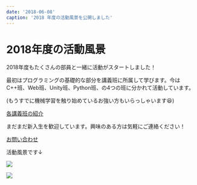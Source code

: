 ```yaml
---
date: '2018-06-08'
caption: '2018 年度の活動風景を公開しました'
---
```


# 2018年度の活動風景

2018年度もたくさんの部員と一緒に活動がスタートしました！

最初はプログラミングの基礎的な部分を講義班に所属して学びます。今はC++班、Web班、Unity班、Python班、の4つの班に分かれて活動しています。

(もうすでに機械学習を触り始めているお強い方もいらっしゃいます😆)

[各講義班の紹介](#page/2018/lecture?pretty)

まだまだ新入生を歓迎しています。興味のある方は気軽にご連絡ください！

[お問い合わせ](#contact?pretty)

活動風景です↓

![](https://lh3.googleusercontent.com/PG37j9qdm4bOKimKXNfOCC9PAKPbl8i3zlVpnCARRrTqLBtaHEB0RIx8bEs5Cgj-L49hI3Izw7RFu6j-t_bI198smV1s6mJvqZuK89ROVqAA5Cm2q0X0cxdAf7lA7bwvcLqb2h-nHYJdSyqS15KuGxCSDH6qChisg6xk6Lw8JQim0HnE0Tyj5onE0E1YCOnkbrWt5uHCQAUvP_YeC1lz8_AajIMEgbA3HICP7ibGRErg_e_EFF0CnbPZsEYB4ExG-hkSTBx7RMaRXw70_YrK0_aYYmGj7REb4eBpqrsYcYzRALbNF1jqMaEH5bvU8SSh0rbYso9O1jMZ4evmR_zV-bqMtOp3omG1X9f28YPIgmafXdIF6zL1WUbtw2m5KhVQczjxNOHG6wxXj-kSr6tYoQXVYJsVHw_HsHIGCe5r6Tn0ArODAsTgrq0U84q52J6JBDJXnMbZhbcGOtF2UfoHcbj0tbNYbyldbpLA102pNYB3VALHYJFYDwvb6P-BIiupXQim9YutdIV2cb9Tzpwb5yB6TmMOcDg25h-hXDwGraiRgUO3BWbBQONE6dRlISPY5Uc3Ic7ODXLqxSBsZ44SHFbOVTsZh4Y30EsqgJ4yb5cwM9mes669cj6WaagEwphNKkeRx8cGP9aPswYmq3ntIf2vnNFV1afs=s0)

![](https://lh3.googleusercontent.com/Gk0ns7KXYQhI1yVZ8f273B0iJdTni2VoYFVV5IzSfkgPRI4pHbd89jw7nZ0Rv-nX4nQeZJBhkaMifBsACOydVPFJwz3FY0gd_cXzvH6fV_NhzruaWjKzQfNJS_UjdQiNEtGZgwSeI3-cEzZdQbHskD3OfwUD9sXX7XjSIc4zoRqClbNvBjzxD8bD_hOeDc2WUUw_Vkz_yR1DJz3M9RVnYLeG9jXuPj_Qxekcg4E4zTzix_2lBr3lbUuac1yTzC3pr_u2HR6dTnwMEsL_eig9q2tk_vaP3zz38jW64fqoJuzITEPYLYehMdpcsNodn-xA9s1imrUMxNn2b4LV2DNK-LEKBWP83hugLn-daU530IdKJpSUZA8Z6QB2kBhOqyvaJzF2Hw2KYkb3uadsmbG7F0wvkJ3YY0kAoUTMo9erGr4wVIzMqspWjwePcr1CPXcbochfCMMsYXeeOns6LhCmge3eY1J47mIMoBi-6AIMO6vKhJysy40lSXIRQSWjy6twsiNQbEmsDlw5B8gQNfSu8owhhQVGkIApNWG5Y-8fJODguHz3YYaGCZ4JOlwTAjhQrb_shkUSyIc-0iAx-ZsIgppeXoLX0Gk-cEcaCPhUTv0xa46aq4uXNlFoUrsjKm9LJYNlRSZcyAeHAo7dlu6kzZW-OZ_TDfOl=s0)
